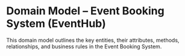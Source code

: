 # Domain Model – Event Booking System (EventHub)

This domain model outlines the key entities, their attributes, methods, relationships, and business rules in the Event Booking System.

